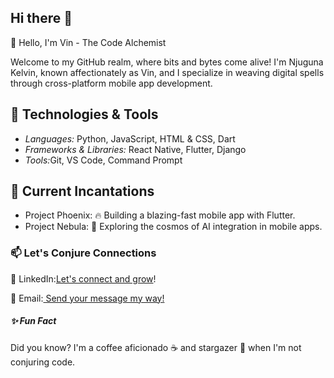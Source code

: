 ## Hi there 👋
👋 Hello, I'm Vin - The Code Alchemist

Welcome to my GitHub realm, where bits and bytes come alive! I'm Njuguna Kelvin, known affectionately as Vin, and I specialize in weaving digital spells through cross-platform mobile app development.


<h2><b>🚀 Technologies & Tools</b></h2>
<ul>
  <li><em>Languages:</em> Python, JavaScript, HTML & CSS, Dart</li>
  <li><em>Frameworks & Libraries:</em> React Native, Flutter, Django</li>
  <li><em>Tools:</em>Git, VS Code, Command Prompt</li>
</ul> 


<h2><b>🌱 Current Incantations</b></h2>
<ul>
  <li>Project Phoenix: 🔥 Building a blazing-fast mobile app with Flutter.</li>
  <li>Project Nebula: 🌌 Exploring the cosmos of AI integration in mobile apps.</li>
</ul>



<h3><b>📫 Let's Conjure Connections</b></h3>
🌟 LinkedIn:<a href="https://www.linkdin.com/in/njuguna-kelvin-b9353a285?utm_source=share&utm_campaign=share_via&utm_content=profile&utm_medium=android_app">Let's connect and grow</a>!

📧 Email:<a href="mailto:njugunak349@gmail.com"> Send your message my way!</a>


<h5><b>✨ Fun Fact</b></h5>
Did you know? I'm a coffee aficionado ☕️ and stargazer 🌠 when I'm not conjuring code.
<!--
**NjugunaKelvin/NjugunaKelvin** is a ✨ _special_ ✨ repository because its `README.md` (this file) appears on your GitHub profile.

Here are some ideas to get you started:

- 🔭 I’m currently working on ...
- 🌱 I’m currently learning ...
- 👯 I’m looking to collaborate on ...
- 🤔 I’m looking for help with ...
- 💬 Ask me about ...
- 📫 How to reach me: ...
- 😄 Pronouns: ...
- ⚡ Fun fact: ...
-->
